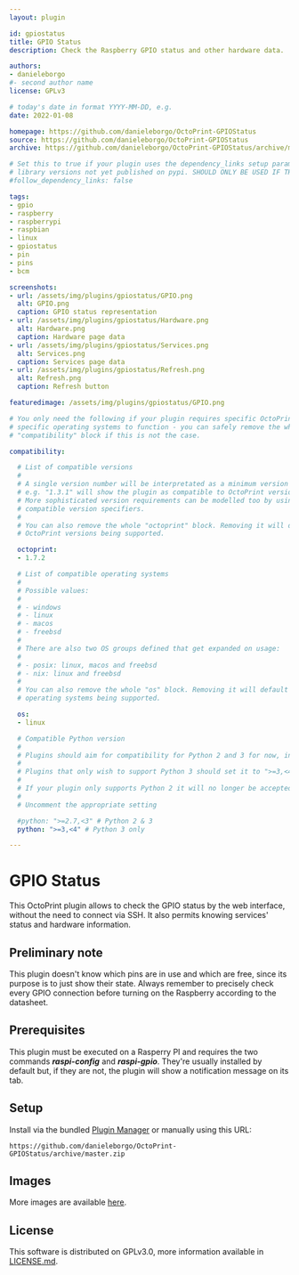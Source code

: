 ```yaml
---
layout: plugin

id: gpiostatus
title: GPIO Status
description: Check the Raspberry GPIO status and other hardware data.

authors:
- danieleborgo
#- second author name
license: GPLv3

# today's date in format YYYY-MM-DD, e.g.
date: 2022-01-08

homepage: https://github.com/danieleborgo/OctoPrint-GPIOStatus
source: https://github.com/danieleborgo/OctoPrint-GPIOStatus
archive: https://github.com/danieleborgo/OctoPrint-GPIOStatus/archive/master.zip

# Set this to true if your plugin uses the dependency_links setup parameter to include
# library versions not yet published on pypi. SHOULD ONLY BE USED IF THERE IS NO OTHER OPTION!
#follow_dependency_links: false

tags:
- gpio
- raspberry
- raspberrypi
- raspbian
- linux
- gpiostatus
- pin
- pins
- bcm

screenshots:
- url: /assets/img/plugins/gpiostatus/GPIO.png
  alt: GPIO.png
  caption: GPIO status representation
- url: /assets/img/plugins/gpiostatus/Hardware.png
  alt: Hardware.png
  caption: Hardware page data
- url: /assets/img/plugins/gpiostatus/Services.png
  alt: Services.png
  caption: Services page data
- url: /assets/img/plugins/gpiostatus/Refresh.png
  alt: Refresh.png
  caption: Refresh button

featuredimage: /assets/img/plugins/gpiostatus/GPIO.png

# You only need the following if your plugin requires specific OctoPrint versions or
# specific operating systems to function - you can safely remove the whole
# "compatibility" block if this is not the case.

compatibility:

  # List of compatible versions
  #
  # A single version number will be interpretated as a minimum version requirement,
  # e.g. "1.3.1" will show the plugin as compatible to OctoPrint versions 1.3.1 and up.
  # More sophisticated version requirements can be modelled too by using PEP440
  # compatible version specifiers.
  #
  # You can also remove the whole "octoprint" block. Removing it will default to all
  # OctoPrint versions being supported.

  octoprint:
  - 1.7.2

  # List of compatible operating systems
  #
  # Possible values:
  #
  # - windows
  # - linux
  # - macos
  # - freebsd
  #
  # There are also two OS groups defined that get expanded on usage:
  #
  # - posix: linux, macos and freebsd
  # - nix: linux and freebsd
  #
  # You can also remove the whole "os" block. Removing it will default to all
  # operating systems being supported.

  os:
  - linux

  # Compatible Python version
  #
  # Plugins should aim for compatibility for Python 2 and 3 for now, in which case the value should be ">=2.7,<4".
  #
  # Plugins that only wish to support Python 3 should set it to ">=3,<4".
  #
  # If your plugin only supports Python 2 it will no longer be accepted on the plugin repository.
  #
  # Uncomment the appropriate setting

  #python: ">=2.7,<3" # Python 2 & 3
  python: ">=3,<4" # Python 3 only

---
```


# GPIO Status

This OctoPrint plugin allows to check the GPIO status
by the web interface, without the need to connect via SSH.
It also permits knowing services' status and hardware
information.

## Preliminary note

This plugin doesn't know which pins are in use and which
are free, since its purpose is to just show their state.
Always remember to precisely check every GPIO connection
before turning on the Raspberry according to the datasheet.

## Prerequisites

This plugin must be executed on a Rasperry PI and requires
the two commands __*raspi-config*__ and __*raspi-gpio*__.
They're usually installed by default but, if they are not,
the plugin will show a notification message on its tab.

## Setup

Install via the bundled [Plugin Manager](
https://docs.octoprint.org/en/master/bundledplugins/pluginmanager.html)
or manually using this URL:

    https://github.com/danieleborgo/OctoPrint-GPIOStatus/archive/master.zip
   

## Images

More images are available [here](
https://github.com/danieleborgo/OctoPrint-GPIOStatus/tree/master/docs).

## License

This software is distributed on GPLv3.0, more information
available in [LICENSE.md](
https://github.com/danieleborgo/OctoPrint-GPIOStatus/blob/master/LICENSE.md).

